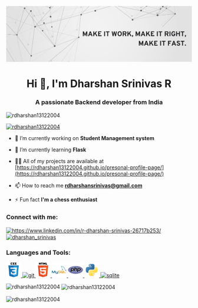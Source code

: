 <img src="assets/Beige & Black Geometric Technology LinkedIn Banner.jpg">

<h1 align="center">Hi 👋, I'm Dharshan Srinivas R</h1>
<h3 align="center">A passionate Backend developer from India</h3>
<p align="left"> <img src="https://komarev.com/ghpvc/?username=rdharshan13122004&label=Profile%20views&color=0e75b6&style=flat" alt="rdharshan13122004" /> </p>

<p align="left"> <a href="https://github.com/ryo-ma/github-profile-trophy"><img src="https://github-profile-trophy.vercel.app/?username=rdharshan13122004" alt="rdharshan13122004" /></a> </p>

- 🔭 I’m currently working on **Student Management system**

- 🌱 I’m currently learning **Flask**

- 👨‍💻 All of my projects are available at [https://rdharshan13122004.github.io/presonal-profile-page/](https://rdharshan13122004.github.io/presonal-profile-page/)

- 📫 How to reach me **rdharshansrinivas@gmail.com**

- ⚡ Fun fact **I'm a chess enthusiast**

<h3 align="left">Connect with me:</h3>
<p align="left">
<a href="https://linkedin.com/in/https://www.linkedin.com/in/r-dharshan-srinivas-26717b253/" target="blank"><img align="center" src="https://raw.githubusercontent.com/rahuldkjain/github-profile-readme-generator/master/src/images/icons/Social/linked-in-alt.svg" alt="https://www.linkedin.com/in/r-dharshan-srinivas-26717b253/" height="30" width="40" /></a>
<a href="https://instagram.com/dharshan_srinivas" target="blank"><img align="center" src="https://raw.githubusercontent.com/rahuldkjain/github-profile-readme-generator/master/src/images/icons/Social/instagram.svg" alt="dharshan_srinivas" height="30" width="40" /></a>
</p>

<h3 align="left">Languages and Tools:</h3>
<p align="left"> <a href="https://www.w3schools.com/css/" target="_blank" rel="noreferrer"> <img src="https://raw.githubusercontent.com/devicons/devicon/master/icons/css3/css3-original-wordmark.svg" alt="css3" width="40" height="40"/> </a> <a href="https://git-scm.com/" target="_blank" rel="noreferrer"> <img src="https://www.vectorlogo.zone/logos/git-scm/git-scm-icon.svg" alt="git" width="40" height="40"/> </a> <a href="https://www.w3.org/html/" target="_blank" rel="noreferrer"> <img src="https://raw.githubusercontent.com/devicons/devicon/master/icons/html5/html5-original-wordmark.svg" alt="html5" width="40" height="40"/> </a> <a href="https://www.mysql.com/" target="_blank" rel="noreferrer"> <img src="https://raw.githubusercontent.com/devicons/devicon/master/icons/mysql/mysql-original-wordmark.svg" alt="mysql" width="40" height="40"/> </a> <a href="https://www.php.net" target="_blank" rel="noreferrer"> <img src="https://raw.githubusercontent.com/devicons/devicon/master/icons/php/php-original.svg" alt="php" width="40" height="40"/> </a> <a href="https://www.python.org" target="_blank" rel="noreferrer"> <img src="https://raw.githubusercontent.com/devicons/devicon/master/icons/python/python-original.svg" alt="python" width="40" height="40"/> </a> <a href="https://www.sqlite.org/" target="_blank" rel="noreferrer"> <img src="https://www.vectorlogo.zone/logos/sqlite/sqlite-icon.svg" alt="sqlite" width="40" height="40"/> </a> </p>

<p><img align="left" src="https://github-readme-stats.vercel.app/api/top-langs?username=rdharshan13122004&show_icons=true&locale=en&layout=compact" alt="rdharshan13122004" /></p>

<p>&nbsp;<img align="center" src="https://github-readme-stats.vercel.app/api?username=rdharshan13122004&show_icons=true&locale=en" alt="rdharshan13122004" /></p>

<p><img align="center" src="https://github-readme-streak-stats.herokuapp.com/?user=rdharshan13122004&" alt="rdharshan13122004" /></p>
